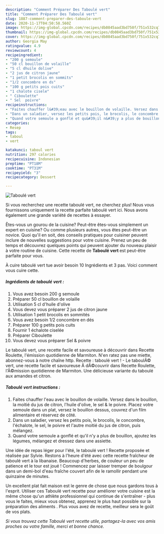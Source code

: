 ```yaml
---
description: "Comment Préparer Des Taboulé vert"
title: "Comment Préparer Des Taboulé vert"
slug: 1887-comment-preparer-des-taboule-vert
date: 2020-11-17T04:50:58.560Z
image: https://img-global.cpcdn.com/recipes/db0845aad3bd750f/751x532cq70/taboule-vert-photo-principale-de-la-recette.jpg
thumbnail: https://img-global.cpcdn.com/recipes/db0845aad3bd750f/751x532cq70/taboule-vert-photo-principale-de-la-recette.jpg
cover: https://img-global.cpcdn.com/recipes/db0845aad3bd750f/751x532cq70/taboule-vert-photo-principale-de-la-recette.jpg
author: Georgia May
ratingvalue: 4.9
reviewcount: 4
recipeingredient:
- "200 g semoule"
- "50 cl bouillon de volaille"
- "5 cl dhuile dolive"
- "2 jus de citron jaune"
- "1 petit brocolis en sommits"
- "1/2 concombre en ds"
- "100 g petits pois cuits"
- "1 chalote cisele"
- " Ciboulette"
- " Sel  poivre"
recipeinstructions:
- "Faites chauffer l&#39;eau avec le bouillon de volaille. Versez dans le bouillon, la moitié du jus de citron, l&#39;huile d&#39;olive, le sel &amp; le poivre. Placez votre semoule dans un plat, versez le bouillon dessus, couvrez d&#39;un film alimentaire et réservez de côté."
- "Dans un saladier, versez les petits pois, le brocolis, le concombre, l&#39;échalote, le sel, le poivre et l&#39;autre moitié du jus de citron, puis mélangez."
- "Quand votre semoule a gonflé et qu&#39;il n&#39;y a plus de bouillon, ajoutez les légumes, mélangez et dressez dans une assiette."
categories:
- Resep
tags:
- taboul
- vert

katakunci: taboul vert 
nutrition: 297 calories
recipecuisine: Indonesian
preptime: "PT18M"
cooktime: "PT31M"
recipeyield: "3"
recipecategory: Dessert

---
```



![Taboulé vert](https://img-global.cpcdn.com/recipes/db0845aad3bd750f/751x532cq70/taboule-vert-photo-principale-de-la-recette.jpg)

Si vous recherchez une recette taboulé vert, ne cherchez plus! Nous vous fournissons uniquement la recette parfaite taboulé vert ici. Nous avons également une grande variété de recettes à essayer.

Êtes-vous un gourou de la cuisine? Peut-être êtes-vous simplement un expert en cuisine? Ou comme plusieurs autres, vous êtes peut-être un novice. Quoi qu'il en soit, des conseils pratiques pour cuisiner peuvent inclure de nouvelles suggestions pour votre cuisine. Prenez un peu de temps et découvrez quelques points qui peuvent ajouter du nouveau plaisir à votre routine de cuisine. Cette recette de <strong> Taboulé vert </strong> est peut-être parfaite pour vous.

<!--inarticleads1-->

À cuire taboulé vert tue avoir besoin 10 Ingrédients et 3 pas. Voici comment vous cuire cette.

##### Ingrédients de taboulé vert :

1. Vous avez besoin 200 g semoule
1. Préparer 50 cl bouillon de volaille
1. Utilisation 5 cl d&#39;huile d&#39;olive
1. Vous devez vous préparer 2 jus de citron jaune
1. Utilisation 1 petit brocolis en sommités
1. Vous avez besoin 1/2 concombre en dés
1. Préparer 100 g petits pois cuits
1. Fournir 1 échalote ciselée
1. Préparer  Ciboulette
1. Vous devez vous préparer  Sel &amp; poivre


Le taboulé vert, une recette facile et savoureuse à découvrir dans Recette Roulette, l&#39;émission quotidienne de Marmiton. N&#39;en ratez pas une miette, abonnez-vous à notre chaîne http. Recette : taboulé vert ! - Le taboulÃ© vert, une recette facile et savoureuse Ã dÃ©couvrir dans Recette Roulette, l&#39;Ã©mission quotidienne de Marmiton. Une délicieuse variante du taboulé aux amandes et citron. 

<!--inarticleads2-->

##### Taboulé vert instructions :

1. Faites chauffer l&#39;eau avec le bouillon de volaille. Versez dans le bouillon, la moitié du jus de citron, l&#39;huile d&#39;olive, le sel &amp; le poivre. Placez votre semoule dans un plat, versez le bouillon dessus, couvrez d&#39;un film alimentaire et réservez de côté.
1. Dans un saladier, versez les petits pois, le brocolis, le concombre, l&#39;échalote, le sel, le poivre et l&#39;autre moitié du jus de citron, puis mélangez.
1. Quand votre semoule a gonflé et qu&#39;il n&#39;y a plus de bouillon, ajoutez les légumes, mélangez et dressez dans une assiette.


Une idée de repas léger pour l&#39;été, le taboulé vert ! Recette proposée et réalisée par Sylvie. Restons à l&#39;heure d&#39;été avec cette recette fraîcheur de taboulé vert à la libanaise. Beaucoup d&#39;herbes, de couleur un peu de patience et le tour est joué ! Commencez par laisser tremper de boulgour dans un demi-bol d&#39;eau fraîche couvert afin de le ramollir pendant une quinzaine de minutes. 

<!--inarticleads1-->

<p>
Un excellent plat fait maison est le genre de chose que nous gardons tous à l'esprit. Utiliser ces Taboulé vert recette pour améliorer votre cuisine est la même chose qu'un athlète professionnel qui continue de s'entraîner - plus vous le faites, mieux vous obtenez, apprenez le plus haut possible sur la préparation des aliments . Plus vous avez de recette, meilleur sera le goût de vos plats.
</p>

<p>
<i>Si vous trouvez cette Taboulé vert recette utile, partagez-la avec vos amis proches ou votre famille, merci et bonne chance.</i>
</p>

